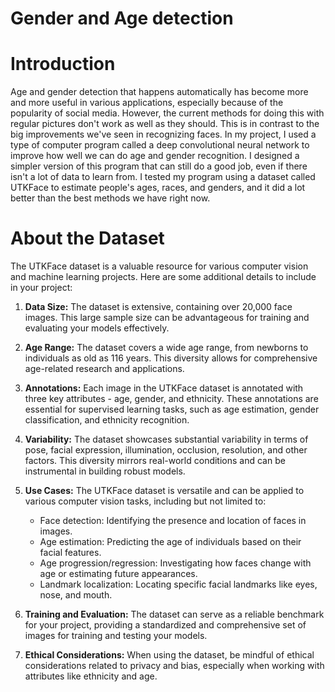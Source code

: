 # Gender and Age detection

# Introduction
Age and gender detection that happens automatically has become more and more useful in various applications, especially because of the popularity of social media. However, the current methods for doing this with regular pictures don't work as well as they should. This is in contrast to the big improvements we've seen in recognizing faces. In my project, I used a type of computer program called a deep convolutional neural network to improve how well we can do age and gender recognition. I designed a simpler version of this program that can still do a good job, even if there isn't a lot of data to learn from. I tested my program using a dataset called UTKFace to estimate people's ages, races, and genders, and it did a lot better than the best methods we have right now.

# About the Dataset
The UTKFace dataset is a valuable resource for various computer vision and machine learning projects. Here are some additional details to include in your project:

1. **Data Size:** The dataset is extensive, containing over 20,000 face images. This large sample size can be advantageous for training and evaluating your models effectively.

2. **Age Range:** The dataset covers a wide age range, from newborns to individuals as old as 116 years. This diversity allows for comprehensive age-related research and applications.

3. **Annotations:** Each image in the UTKFace dataset is annotated with three key attributes - age, gender, and ethnicity. These annotations are essential for supervised learning tasks, such as age estimation, gender classification, and ethnicity recognition.

4. **Variability:** The dataset showcases substantial variability in terms of pose, facial expression, illumination, occlusion, resolution, and other factors. This diversity mirrors real-world conditions and can be instrumental in building robust models.

5. **Use Cases:** The UTKFace dataset is versatile and can be applied to various computer vision tasks, including but not limited to:
   - Face detection: Identifying the presence and location of faces in images.
   - Age estimation: Predicting the age of individuals based on their facial features.
   - Age progression/regression: Investigating how faces change with age or estimating future appearances.
   - Landmark localization: Locating specific facial landmarks like eyes, nose, and mouth.

6. **Training and Evaluation:** The dataset can serve as a reliable benchmark for your project, providing a standardized and comprehensive set of images for training and testing your models.

7. **Ethical Considerations:** When using the dataset, be mindful of ethical considerations related to privacy and bias, especially when working with attributes like ethnicity and age.



